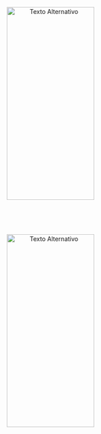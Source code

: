 
<p align="center">
  <img src="https://i.ibb.co/d5QVYL8/Untitled-06.png" alt="Texto Alternativo" width="202" height="443" align="center" alt="Minha Figura">
  <br>
</p>
<br>
<br>
<br>

<p align="center">
  <img src="https://i.ibb.co/bKqgms7/Untitled-07.png" alt="Texto Alternativo" width="202" height="443" align="center" alt="Minha Figura">
  <br>
</p>
